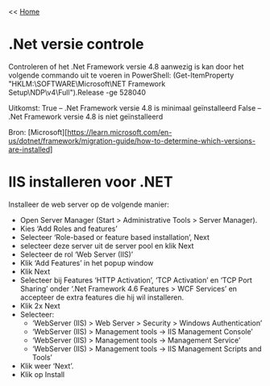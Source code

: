 << [Home](https://codewithedwin.github.io/EdwinsDocumentation/)

# .Net versie controle
Controleren of het .Net Framework versie 4.8 aanwezig is kan door het volgende commando uit te voeren in PowerShell:
(Get-ItemProperty "HKLM:\SOFTWARE\Microsoft\NET Framework Setup\NDP\v4\Full").Release -ge 528040

Uitkomst: 
True – .Net Framework versie 4.8 is minimaal geïnstalleerd
False – .Net Framework versie 4.8 is niet geïnstalleerd

Bron: [Microsoft][https://learn.microsoft.com/en-us/dotnet/framework/migration-guide/how-to-determine-which-versions-are-installed]

# IIS installeren voor .NET
Installeer de web server op de volgende manier: 
* Open Server Manager (Start > Administrative Tools > Server Manager).
* Kies ‘Add Roles and features’
* Selecteer ‘Role-based or feature based installation’, Next
* selecteer deze server uit de server pool en klik Next
* Selecteer de rol ‘Web Server (IIS)’
* Klik ‘Add Features’ in het popup window
* Klik Next
* Selecteer bij Features ‘HTTP Activation’, ‘TCP Activation’ en ‘TCP Port Sharing’ onder ‘.Net Framework 4.6 Features > WCF Services’ en accepteer de extra features die hij wil installeren.
* Klik 2x Next
* Selecteer:
	- ‘WebServer (IIS) > Web Server > Security > Windows Authentication’
	- ‘WebServer (IIS) > Management tools -> IIS Management Console’
	- ‘WebServer (IIS) > Management tools -> Management Service’
	- ‘WebServer (IIS) > Management tools -> IIS Management Scripts and Tools’
* Klik weer ‘Next’.
* Klik op Install